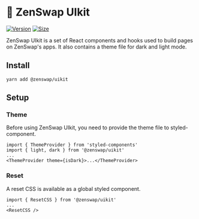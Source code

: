 # 🥞 ZenSwap UIkit

[![Version](https://img.shields.io/npm/v/@zenswap/uikit)](https://www.npmjs.com/package/@zenswap/uikit) [![Size](https://img.shields.io/bundlephobia/min/@zenswap/uikit)](https://www.npmjs.com/package/@zenswap/uikit)

ZenSwap UIkit is a set of React components and hooks used to build pages on ZenSwap's apps. It also contains a theme file for dark and light mode.

## Install

`yarn add @zenswap/uikit`

## Setup

### Theme

Before using ZenSwap UIkit, you need to provide the theme file to styled-component.

```
import { ThemeProvider } from 'styled-components'
import { light, dark } from '@zenswap/uikit'
...
<ThemeProvider theme={isDark}>...</ThemeProvider>
```

### Reset

A reset CSS is available as a global styled component.

```
import { ResetCSS } from '@zenswap/uikit'
...
<ResetCSS />
```
